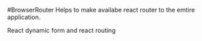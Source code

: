 #BrowserRouter
Helps to make availabe react router to the emtire application.

React dynamic form and react routing
